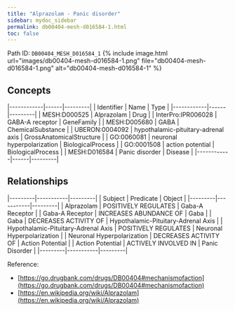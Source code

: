```yaml
---
title: "Alprazolam - Panic disorder"
sidebar: mydoc_sidebar
permalink: db00404-mesh-d016584-1.html
toc: false 
---
```



Path ID: `DB00404_MESH_D016584_1`
{% include image.html url="images/db00404-mesh-d016584-1.png" file="db00404-mesh-d016584-1.png" alt="db00404-mesh-d016584-1" %}

## Concepts

|------------|------|---------|
| Identifier | Name | Type    |
|------------|------|---------|
| MESH:D000525 | Alprazolam | Drug |
| InterPro:IPR006028 | GABA-A receptor | GeneFamily |
| MESH:D005680 | GABA | ChemicalSubstance |
| UBERON:0004092 | hypothalamic-pituitary-adrenal axis | GrossAnatomicalStructure |
| GO:0060081 | neuronal hyperpolarization | BiologicalProcess |
| GO:0001508 | action potential | BiologicalProcess |
| MESH:D016584 | Panic disorder | Disease |
|------------|------|---------|

## Relationships

|---------|-----------|---------|
| Subject | Predicate | Object  |
|---------|-----------|---------|
| Alprazolam | POSITIVELY REGULATES | Gaba-A Receptor |
| Gaba-A Receptor | INCREASES ABUNDANCE OF | Gaba |
| Gaba | DECREASES ACTIVITY OF | Hypothalamic-Pituitary-Adrenal Axis |
| Hypothalamic-Pituitary-Adrenal Axis | POSITIVELY REGULATES | Neuronal Hyperpolarization |
| Neuronal Hyperpolarization | DECREASES ACTIVITY OF | Action Potential |
| Action Potential | ACTIVELY INVOLVED IN | Panic Disorder |
|---------|-----------|---------|

Reference: 
  - [https://go.drugbank.com/drugs/DB00404#mechanismofaction](https://go.drugbank.com/drugs/DB00404#mechanismofaction)
  - [https://en.wikipedia.org/wiki/Alprazolam](https://en.wikipedia.org/wiki/Alprazolam)
